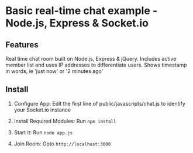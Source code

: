 Basic real-time chat example - Node.js, Express & Socket.io
===========================================================

Features
-----------------------------------------------------------
Real time chat room built on Node.js, Express & jQuery. Includes active member list and uses IP addresses to differentiate users. Shows timestamp in words, ie 'just now' or '2 minutes ago'

Install
-----------------------------------------------------------
1. Configure App: Edit the first line of public/javascripts/chat.js to identify your Socket.io instance


2. Install Required Modules: Run `npm install`


3. Start it: Run `node app.js`


4. Join Room: Goto `http://localhost:3000`